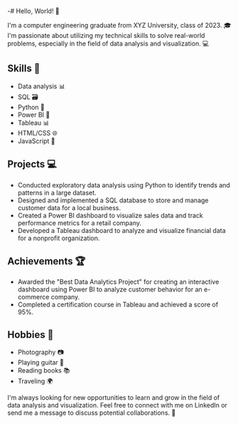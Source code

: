 -# Hello, World! 👋

I'm a computer engineering graduate from XYZ University, class of 2023. 🎓 I'm passionate about utilizing my technical skills to solve real-world problems, especially in the field of data analysis and visualization. 💻

## Skills 🚀

*   Data analysis 📊
*   SQL 🗃️
*   Python 🐍
*   Power BI 🔋
*   Tableau 📊
*   HTML/CSS 🌐
*   JavaScript 🤖

## Projects 💻

*   Conducted exploratory data analysis using Python to identify trends and patterns in a large dataset.
*   Designed and implemented a SQL database to store and manage customer data for a local business.
*   Created a Power BI dashboard to visualize sales data and track performance metrics for a retail company.
*   Developed a Tableau dashboard to analyze and visualize financial data for a nonprofit organization.

## Achievements 🏆

*   Awarded the "Best Data Analytics Project" for creating an interactive dashboard using Power BI to analyze customer behavior for an e-commerce company.
*   Completed a certification course in Tableau and achieved a score of 95%.

## Hobbies 🎨

*   Photography 📷
*   Playing guitar 🎸
*   Reading books 📚
*   Traveling 🌍

I'm always looking for new opportunities to learn and grow in the field of data analysis and visualization. Feel free to connect with me on LinkedIn or send me a message to discuss potential collaborations. 🤝



<!---
harshali-2001/harshali-2001 is a ✨ special ✨ repository because its `README.md` (this file) appears on your GitHub profile.
You can click the Preview link to take a look at your changes.
--->
